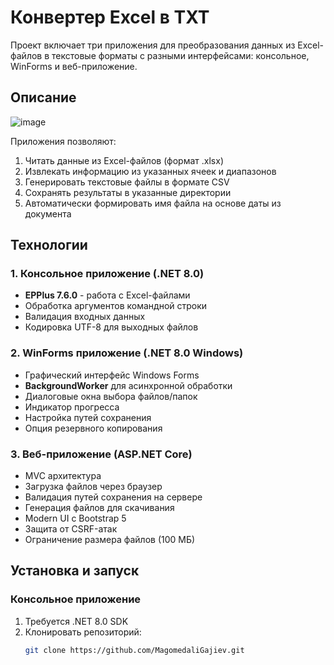 # Конвертер Excel в TXT

Проект включает три приложения для преобразования данных из Excel-файлов в текстовые форматы с разными интерфейсами: консольное, WinForms и веб-приложение.

## Описание
![image](https://github.com/user-attachments/assets/57e09ef0-661f-43f4-b54b-2ae41660c7a1)

Приложения позволяют:
1. Читать данные из Excel-файлов (формат .xlsx)
2. Извлекать информацию из указанных ячеек и диапазонов
3. Генерировать текстовые файлы в формате CSV
4. Сохранять результаты в указанные директории
5. Автоматически формировать имя файла на основе даты из документа

## Технологии

### 1. Консольное приложение (.NET 8.0)
- **EPPlus 7.6.0** - работа с Excel-файлами
- Обработка аргументов командной строки
- Валидация входных данных
- Кодировка UTF-8 для выходных файлов

### 2. WinForms приложение (.NET 8.0 Windows)
- Графический интерфейс Windows Forms
- **BackgroundWorker** для асинхронной обработки
- Диалоговые окна выбора файлов/папок
- Индикатор прогресса
- Настройка путей сохранения
- Опция резервного копирования

### 3. Веб-приложение (ASP.NET Core)
- MVC архитектура
- Загрузка файлов через браузер
- Валидация путей сохранения на сервере
- Генерация файлов для скачивания
- Modern UI с Bootstrap 5
- Защита от CSRF-атак
- Ограничение размера файлов (100 МБ)

## Установка и запуск

### Консольное приложение
1. Требуется .NET 8.0 SDK
2. Клонировать репозиторий:
   ```bash
   git clone https://github.com/MagomedaliGajiev.git
